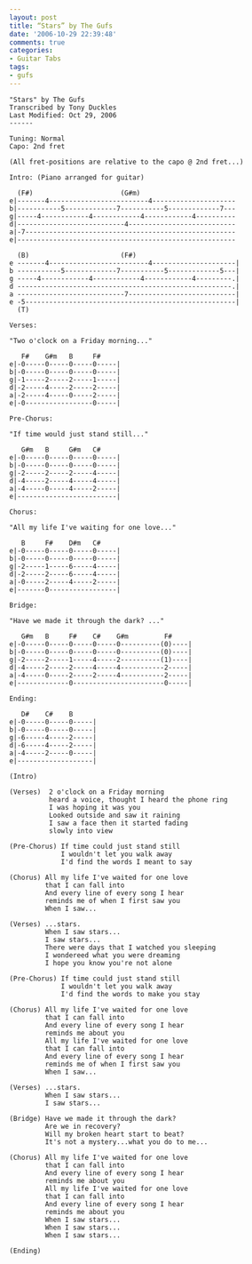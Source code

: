 ```yaml
---
layout: post
title: “Stars” by The Gufs
date: '2006-10-29 22:39:48'
comments: true
categories:
- Guitar Tabs
tags:
- gufs
---
```

<!-- more -->

    "Stars" by The Gufs
    Transcribed by Tony Duckles
    Last Modified: Oct 29, 2006
    ------

    Tuning: Normal
    Capo: 2nd fret

    (All fret-positions are relative to the capo @ 2nd fret...)

    Intro: (Piano arranged for guitar)

      (F#)                      (G#m)
    e|-------4-------------------------4---------------------
    b|-----------5-------------7-----------5-------------7---
    g|-----4------------4------------4------------4----------
    d|---------------------------4---------------------------
    a|-7-----------------------------------------------------
    e|-------------------------------------------------------

      (B)                       (F#)
    e -------4-------------------------4---------------------|
    b -----------5-------------7-----------5-------------5---|
    g -----4------------4------------4------------4---------.|
    d ------------------------------------------------------.|
    a ---------------------------7---------------------------|
    e -5-----------------------------------------------------|
      (T)

    Verses:

    "Two o'clock on a Friday morning..."

       F#    G#m   B     F#
    e|-0-----0-----0-----0-----|
    b|-0-----0-----0-----0-----|
    g|-1-----2-----2-----1-----|
    d|-2-----4-----2-----2-----|
    a|-2-----4-----0-----2-----|
    e|-0-----------------0-----|

    Pre-Chorus:

    "If time would just stand still..."

       G#m   B     G#m   C#
    e|-0-----0-----0-----0-----|
    b|-0-----0-----0-----0-----|
    g|-2-----2-----2-----4-----|
    d|-4-----2-----4-----4-----|
    a|-4-----0-----4-----2-----|
    e|-------------------------|

    Chorus:

    "All my life I've waiting for one love..."

       B     F#    D#m   C#
    e|-0-----0-----0-----0-----|
    b|-0-----0-----0-----0-----|
    g|-2-----1-----6-----4-----|
    d|-2-----2-----6-----4-----|
    a|-0-----2-----4-----2-----|
    e|-------0-----------------|

    Bridge:

    "Have we made it through the dark? ..."

       G#m   B     F#    C#    G#m         F#
    e|-0-----0-----0-----0-----0----------(0)----|
    b|-0-----0-----0-----0-----0----------(0)----|
    g|-2-----2-----1-----4-----2----------(1)----|
    d|-4-----2-----2-----4-----4-----------2-----|
    a|-4-----0-----2-----2-----4-----------2-----|
    e|-------------0-----------------------0-----|

    Ending:

       D#    C#    B
    e|-0-----0-----0-----|
    b|-0-----0-----0-----|
    g|-6-----4-----2-----|
    d|-6-----4-----2-----|
    a|-4-----2-----0-----|
    e|-------------------|

    (Intro)

    (Verses)  2 o'clock on a Friday morning
              heard a voice, thought I heard the phone ring
              I was hoping it was you
              Looked outside and saw it raining
              I saw a face then it started fading
              slowly into view

    (Pre-Chorus) If time could just stand still
                 I wouldn't let you walk away
                 I'd find the words I meant to say

    (Chorus) All my life I've waited for one love
             that I can fall into
             And every line of every song I hear
             reminds me of when I first saw you
             When I saw...

    (Verses) ...stars.
             When I saw stars...
             I saw stars...
             There were days that I watched you sleeping
             I wondereed what you were dreaming
             I hope you know you're not alone

    (Pre-Chorus) If time could just stand still
                 I wouldn't let you walk away
                 I'd find the words to make you stay

    (Chorus) All my life I've waited for one love
             that I can fall into
             And every line of every song I hear
             reminds me about you
             All my life I've waited for one love
             that I can fall into
             And every line of every song I hear
             reminds me of when I first saw you
             When I saw...

    (Verses) ...stars.
             When I saw stars...
             I saw stars...

    (Bridge) Have we made it through the dark?
             Are we in recovery?
             Will my broken heart start to beat?
             It's not a mystery...what you do to me...

    (Chorus) All my life I've waited for one love
             that I can fall into
             And every line of every song I hear
             reminds me about you
             All my life I've waited for one love
             that I can fall into
             And every line of every song I hear
             reminds me about you
             When I saw stars...
             When I saw stars...
             When I saw stars...

    (Ending)

